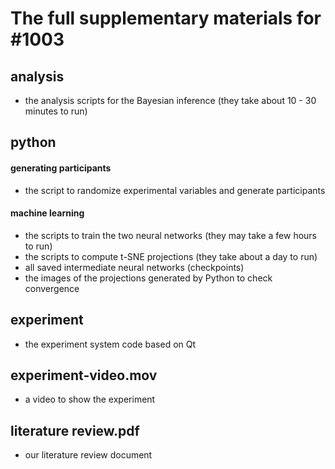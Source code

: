 # The full supplementary materials for #1003
## analysis
   - the analysis scripts for the Bayesian inference (they take about 10 - 30 minutes to run)
## python
#### generating participants
   - the script to randomize experimental variables and generate participants
#### machine learning
   - the scripts to train the two neural networks (they may take a few hours to run)
   - the scripts to compute t-SNE projections (they take about a day to run)
   - all saved intermediate neural networks (checkpoints)
   - the images of the projections generated by Python to check convergence

## experiment
   - the experiment system code based on Qt
   
## experiment-video.mov
   - a video to show the experiment

## literature review.pdf
   - our literature review document
